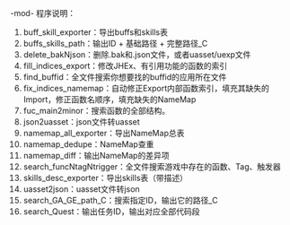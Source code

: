 -mod-
程序说明：
1. buff_skill_exporter：导出buffs和skills表
2. buffs_skills_path：输出ID + 基础路径 + 完整路径_C
3. delete_bakNjson：删除.bak和.json文件，或者uasset/uexp文件
4. fill_indices_export：修改JHEx、有引用功能的函数的索引
5. find_buffid：全文件搜索你想要找的buffid的应用所在文件
6. fix_indices_namemap：自动修正Export内部函数索引，填充其缺失的Import，修正函数名顺序，填充缺失的NameMap
7. fuc_main2minor：搜索函数的全部结构。
8. json2uasset：json文件转uasset
9. namemap_all_exporter：导出NameMap总表
10. namemap_dedupe：NameMap查重
11. namemap_diff：输出NameMap的差异项
12. search_funcNtagNtrigger：全文件搜索游戏中存在的函数、Tag、触发器
13. skills_desc_exporter：导出skills表（带描述）
14. uasset2json：uasset文件转json
15. search_GA_GE_path_C：搜索指定ID，输出它的路径_C
16. search_Quest：输出任务ID，输出对应全部代码段
